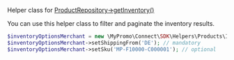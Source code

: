 Helper class for [ProductRepository->getInventory()][ProductRepository]

You can use this helper class to filter and paginate the inventory results.

```php
$inventoryOptionsMerchant = new \MyPromo\Connect\SDK\Helpers\Products\InventoryOptionsMerchant();
$inventoryOptionsMerchant->setShippingFrom('DE'); // mandatory
$inventoryOptionsMerchant->setSku('MP-F10000-C000001'); // optional
```

[ProductRepository]: ../../Repositories/Products/ProductRepository.md
